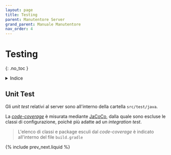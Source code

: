 ```yaml
---
layout: page
title: Testing
parent: Manutentore Server
grand_parent: Manuale Manutentore
nav_order: 4
---
```


# Testing
{: .no_toc }
<details closed markdown="block">
  <summary>
    Indice
  </summary>
  {: .text-delta }
1. TOC
{:toc}
</details>


## Unit Test

Gli _unit test_ relativi al server sono all'interno della cartella `src/test/java`.

La [_code-coverage_](/glossario#code-coverage) è misurata mediante [JaCoCo](/manutentore/server/tecnologie#jacoco), dalla quale sono escluse le classi di configurazione, poiché più adatte ad un _integration test_.

> L'elenco di classi e package esculi dal _code-coverage_ è indicato all'interno del file `build.gradle`

{% include prev_next.liquid %}
